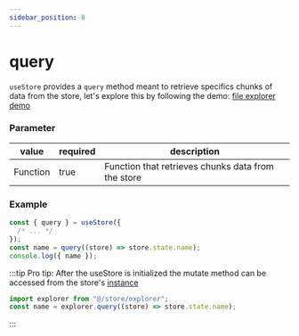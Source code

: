 ```yaml
---
sidebar_position: 8
---
```


# query

`useStore` provides a `query` method meant to retrieve specifics chunks of data from the store, let's explore this by following the demo: [file explorer demo](https://stackblitz.com/~/github.com/Maxtermax/file-explorer)

### Parameter

| value    | required | description                                        |
| -------- | -------- | -------------------------------------------------- |
| Function | true     | Function that retrieves chunks data from the store |

### Example

```javascript
const { query } = useStore({
  /* ... */
});
const name = query((store) => store.state.name);
console.log({ name });
```

:::tip
Pro tip: After the useStore is initialized the mutate method can be accessed from the store's [instance](/docs/basics/useStore#store)


```javascript
import explorer from "@/store/explorer";
const name = explorer.query((store) => store.state.name);
```
:::
